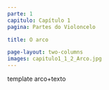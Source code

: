 ```yaml
---
parte: 1
capitulo: Capítulo 1
pagina: Partes do Violoncelo

title: O arco

page-layout: two-columns
images: capitulo1_1_2_Arco.jpg
---
```


template arco+texto

